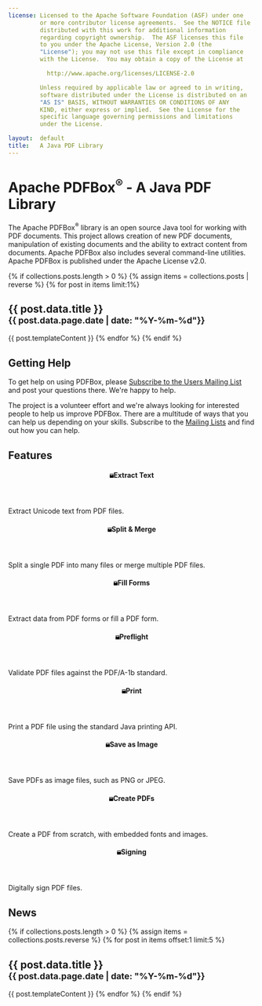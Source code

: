 ```yaml
---
license: Licensed to the Apache Software Foundation (ASF) under one
         or more contributor license agreements.  See the NOTICE file
         distributed with this work for additional information
         regarding copyright ownership.  The ASF licenses this file
         to you under the Apache License, Version 2.0 (the
         "License"); you may not use this file except in compliance
         with the License.  You may obtain a copy of the License at

           http://www.apache.org/licenses/LICENSE-2.0

         Unless required by applicable law or agreed to in writing,
         software distributed under the License is distributed on an
         "AS IS" BASIS, WITHOUT WARRANTIES OR CONDITIONS OF ANY
         KIND, either express or implied.  See the License for the
         specific language governing permissions and limitations
         under the License.

layout:  default
title:   A Java PDF Library
---
```

# Apache PDFBox<sup>&reg;</sup> - A Java PDF Library

<p class="lead">The Apache PDFBox<sup>&reg;</sup> library is an open source Java tool for working with
    PDF documents. This project allows creation of new PDF documents, manipulation of existing
    documents and the ability to extract content from documents. Apache PDFBox also includes several
    command-line utilities. Apache PDFBox is published under the Apache License v2.0.</p>

{% if collections.posts.length > 0 %}
{% assign items = collections.posts  | reverse %}
{% for post in items limit:1%}
<h2>{{ post.data.title }}<br><small>{{ post.data.page.date | date: "%Y-%m-%d"}}</small></h2>
{{ post.templateContent }}
{% endfor %}
{% endif %}

## Getting Help ##

To get help on using PDFBox, please [Subscribe to the Users Mailing List](mailto:users-subscribe@pdfbox.apache.org) and post your
questions there. We're happy to help.

The project is a volunteer effort and we're always looking for interested people to help
us improve PDFBox. There are a multitude of ways that you can help us depending on your
skills. Subscribe to the [Mailing Lists](/mailinglists.html) and find out how you can help.

<h2 id="features">Features</h2>

<div class="row">
    <div class="col-md-3">
        <header><h4><svg aria-hidden="true" class="open-iconic open-iconic-box" width="8" height="8" viewBox="0 0 8 8" role="img" version="1.1" alt="box image" ><path d="M0 0v1h8v-1h-8zm0 2v5.91c0 .05.04.09.09.09h7.81c.05 0 .09-.04.09-.09v-5.91h-2.97v1.03h-2.03v-1.03h-3z" /></svg>Extract Text</h4></header>
        <p>Extract Unicode text from PDF files.</p>
    </div>
    <div class="col-md-3">
        <header><h4><svg aria-hidden="true" class="open-iconic open-iconic-box" width="8" height="8" viewBox="0 0 8 8" role="img" version="1.1" alt="box image" ><path d="M0 0v1h8v-1h-8zm0 2v5.91c0 .05.04.09.09.09h7.81c.05 0 .09-.04.09-.09v-5.91h-2.97v1.03h-2.03v-1.03h-3z" /></svg>Split &amp; Merge</h4></header>
        <p>Split a single PDF into many files or merge multiple PDF files.</p>
    </div>
    <div class="col-md-3">
        <header><h4><svg aria-hidden="true" class="open-iconic open-iconic-box" width="8" height="8" viewBox="0 0 8 8" role="img" version="1.1" alt="box image" ><path d="M0 0v1h8v-1h-8zm0 2v5.91c0 .05.04.09.09.09h7.81c.05 0 .09-.04.09-.09v-5.91h-2.97v1.03h-2.03v-1.03h-3z" /></svg>Fill Forms</h4></header>
        <p>Extract data from PDF forms or fill a PDF form.</p>
    </div>
    <div class="col-md-3">
        <header><h4><svg aria-hidden="true" class="open-iconic open-iconic-box" width="8" height="8" viewBox="0 0 8 8" role="img" version="1.1" alt="box image" ><path d="M0 0v1h8v-1h-8zm0 2v5.91c0 .05.04.09.09.09h7.81c.05 0 .09-.04.09-.09v-5.91h-2.97v1.03h-2.03v-1.03h-3z" /></svg>Preflight</h4></header>
        <p>Validate PDF files against the PDF/A-1b standard.</p>
    </div>
</div>

<div class="row">
    <div class="col-md-3">
        <header><h4><svg aria-hidden="true" class="open-iconic open-iconic-box" width="8" height="8" viewBox="0 0 8 8" role="img" version="1.1" alt="box image" ><path d="M0 0v1h8v-1h-8zm0 2v5.91c0 .05.04.09.09.09h7.81c.05 0 .09-.04.09-.09v-5.91h-2.97v1.03h-2.03v-1.03h-3z" /></svg>Print</h4></header>
        <p>Print a PDF file using the standard Java printing API.</p>
    </div>
    <div class="col-md-3">
        <header><h4><svg aria-hidden="true" class="open-iconic open-iconic-box" width="8" height="8" viewBox="0 0 8 8" role="img" version="1.1" alt="box image" ><path d="M0 0v1h8v-1h-8zm0 2v5.91c0 .05.04.09.09.09h7.81c.05 0 .09-.04.09-.09v-5.91h-2.97v1.03h-2.03v-1.03h-3z" /></svg>Save as Image</h4></header>
        <p>Save PDFs as image files, such as PNG or JPEG.</p>
    </div>
    <div class="col-md-3">
        <header><h4><svg aria-hidden="true" class="open-iconic open-iconic-box" width="8" height="8" viewBox="0 0 8 8" role="img" version="1.1" alt="box image" ><path d="M0 0v1h8v-1h-8zm0 2v5.91c0 .05.04.09.09.09h7.81c.05 0 .09-.04.09-.09v-5.91h-2.97v1.03h-2.03v-1.03h-3z" /></svg>Create PDFs</h4></header>
        <p>Create a PDF from scratch, with embedded fonts and images.</p>
    </div>
    <div class="col-md-3">
        <header><h4><svg aria-hidden="true" class="open-iconic open-iconic-box" width="8" height="8" viewBox="0 0 8 8" role="img" version="1.1" alt="box image" ><path d="M0 0v1h8v-1h-8zm0 2v5.91c0 .05.04.09.09.09h7.81c.05 0 .09-.04.09-.09v-5.91h-2.97v1.03h-2.03v-1.03h-3z" /></svg>Signing</h4></header>
        <p>Digitally sign PDF files.</p>
    </div>
</div>

## News

{% if collections.posts.length > 0 %}
{% assign items = collections.posts.reverse %}
{% for post in items offset:1 limit:5 %}
<h2>{{ post.data.title }}<br><small>{{ post.data.page.date | date: "%Y-%m-%d"}}</small></h2>
{{ post.templateContent }}
{% endfor %}
{% endif %}